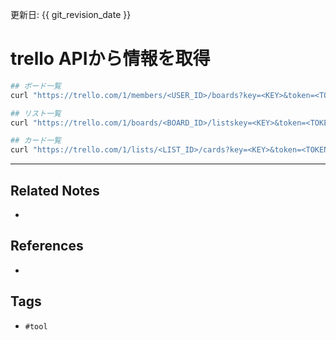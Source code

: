 更新日: {{ git_revision_date }}

# trello APIから情報を取得
```sh
## ボード一覧
curl "https://trello.com/1/members/<USER_ID>/boards?key=<KEY>&token=<TOKEN>&fields=name"

## リスト一覧
curl "https://trello.com/1/boards/<BOARD_ID>/listskey=<KEY>&token=<TOKEN>&fields=name"

## カード一覧
curl "https://trello.com/1/lists/<LIST_ID>/cards?key=<KEY>&token=<TOKEN>&fields=name"
```

---
## Related Notes
- 

## References
- 

## Tags
- `#tool` 